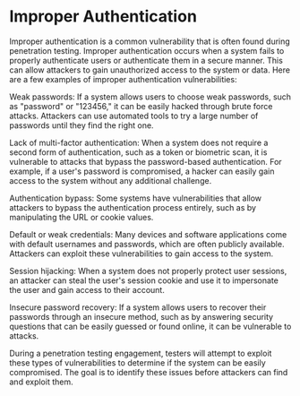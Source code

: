 # Improper Authentication 

Improper authentication is a common vulnerability that is often found during penetration testing. Improper authentication occurs when a system fails to properly authenticate users or authenticate them in a secure manner. This can allow attackers to gain unauthorized access to the system or data. Here are a few examples of improper authentication vulnerabilities:

Weak passwords: If a system allows users to choose weak passwords, such as "password" or "123456," it can be easily hacked through brute force attacks. Attackers can use automated tools to try a large number of passwords until they find the right one.

Lack of multi-factor authentication: When a system does not require a second form of authentication, such as a token or biometric scan, it is vulnerable to attacks that bypass the password-based authentication. For example, if a user's password is compromised, a hacker can easily gain access to the system without any additional challenge.

Authentication bypass: Some systems have vulnerabilities that allow attackers to bypass the authentication process entirely, such as by manipulating the URL or cookie values.

Default or weak credentials: Many devices and software applications come with default usernames and passwords, which are often publicly available. Attackers can exploit these vulnerabilities to gain access to the system.

Session hijacking: When a system does not properly protect user sessions, an attacker can steal the user's session cookie and use it to impersonate the user and gain access to their account.

Insecure password recovery: If a system allows users to recover their passwords through an insecure method, such as by answering security questions that can be easily guessed or found online, it can be vulnerable to attacks.

During a penetration testing engagement, testers will attempt to exploit these types of vulnerabilities to determine if the system can be easily compromised. The goal is to identify these issues before attackers can find and exploit them.